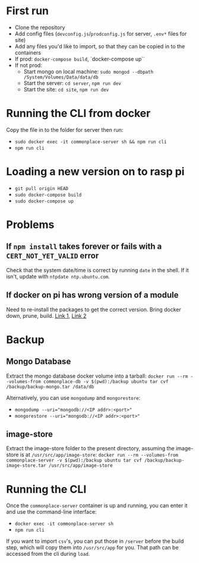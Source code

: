 # First run
- Clone the repository
- Add config files (`devconfig.js`/`prodconfig.js` for server, `.env*` files for site)
- Add any files you'd like to import, so that they can be copied in to the containers
- If prod: `docker-compose build`, `docker-compose up``
- If not prod:
    - Start mongo on local machine: `sudo mongod --dbpath /System/Volumes/Data/data/db`
    - Start the server: `cd server`, `npm run dev`
    - Start the site: `cd site`, `npm run dev`

# Running the CLI from docker
Copy the file in to the folder for server then run:

- `sudo docker exec -it commonplace-server sh && npm run cli`
- `npm run cli`

# Loading a new version on to rasp pi
- `git pull origin HEAD`
- `sudo docker-compose build`
- `sudo docker-compose up`

# Problems
## If `npm install` takes forever or fails with a `CERT_NOT_YET_VALID` error
Check that the system date/time is correct by running `date` in the shell. If it isn't, update with `ntpdate ntp.ubuntu.com`.

## If docker on pi has wrong version of a module
Need to re-install the packages to get the correct version. Bring docker down, prune, build. [Link 1](https://www.reddit.com/r/docker/comments/tm3ojb/docker_not_updating_node_modules_with_new/), [Link 2](https://stackoverflow.com/questions/32612650/how-to-get-docker-compose-to-always-re-create-containers-from-fresh-images)

# Backup
## Mongo Database
Extract the mongo database docker volume into a tarball:
`docker run --rm --volumes-from commonplace-db -v $(pwd):/backup ubuntu tar cvf /backup/backup-mongo.tar /data/db`

Alternatively, you can use `mongodump` and `mongorestore`:
- `mongodump --uri="mongodb://<IP addr>:<port>"`
- `mongorestore --uri="mongodb://<IP addr>:<port>"`

## image-store

Extract the image-store folder to the present directory, assuming the image-store is at `/usr/src/app/image-store`:
`docker run --rm --volumes-from commonplace-server -v $(pwd):/backup ubuntu tar cvf /backup/backup-image-store.tar /usr/src/app/image-store`

# Running the CLI
Once the `commonplace-server` container is up and running, you can enter it and use the command-line interface:
- `docker exec -it commonplace-server sh`
- `npm run cli`

If you want to import `csv`'s, you can put those in `/server` before the build step, which will copy them into `/usr/src/app` for you. That path can be accessed from the cli during `load`.
